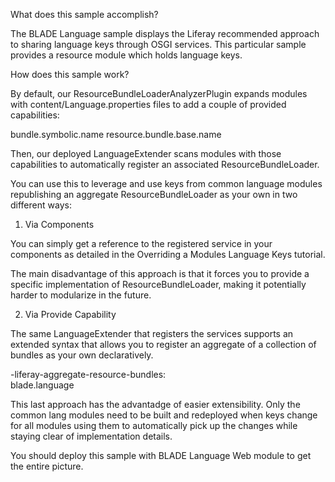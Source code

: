 What does this sample accomplish?

The BLADE Language sample displays the Liferay recommended approach to sharing language keys through OSGI services. This particular sample provides a resource module which holds language keys.

How does this sample work?

By default, our ResourceBundleLoaderAnalyzerPlugin expands modules with content/Language.properties files to add a couple of provided capabilities:

bundle.symbolic.name
resource.bundle.base.name

Then, our deployed LanguageExtender scans modules with those capabilities to automatically register an associated ResourceBundleLoader.

You can use this to leverage and use keys from common language modules republishing an aggregate ResourceBundleLoader as your own in two different ways:
1. Via Components

You can simply get a reference to the registered service in your components as detailed in the Overriding a Modules Language Keys tutorial.

The main disadvantage of this approach is that it forces you to provide a specific implementation of ResourceBundleLoader, making it potentially harder to modularize in the future.


2. Via Provide Capability

The same LanguageExtender that registers the services supports an extended syntax that allows you to register an aggregate of a collection of bundles as your own declaratively.

-liferay-aggregate-resource-bundles: \
	blade.language

This last approach has the advantadge of easier extensibility. Only the common lang modules need to be built and redeployed when keys change for all modules using them to automatically pick up the changes while staying clear of implementation details.

You should deploy this sample with BLADE Language Web module to get the entire picture.